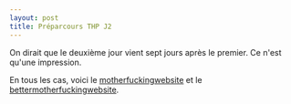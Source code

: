 ```yaml
---
layout: post
title: Préparcours THP J2
---
```

On dirait que le deuxième jour vient sept jours après le premier. Ce n'est qu'une impression.

En tous les cas, voici le [motherfuckingwebsite](https://o68x.github.io/motherfuckingwebsite/) et le [bettermotherfuckingwebsite](https://o68x.github.io/bettermotherfuckingwebsite/).

